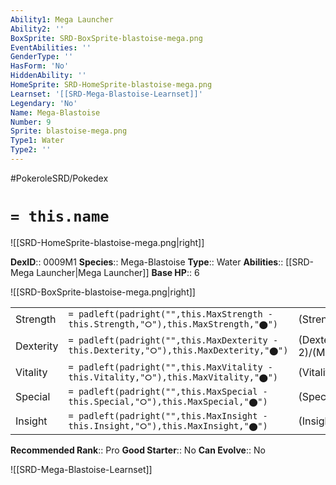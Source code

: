 ```yaml
---
Ability1: Mega Launcher
Ability2: ''
BoxSprite: SRD-BoxSprite-blastoise-mega.png
EventAbilities: ''
GenderType: ''
HasForm: 'No'
HiddenAbility: ''
HomeSprite: SRD-HomeSprite-blastoise-mega.png
Learnset: '[[SRD-Mega-Blastoise-Learnset]]'
Legendary: 'No'
Name: Mega-Blastoise
Number: 9
Sprite: blastoise-mega.png
Type1: Water
Type2: ''
---
```


#PokeroleSRD/Pokedex

# `= this.name`

![[SRD-HomeSprite-blastoise-mega.png|right]]

**DexID**:: 0009M1
**Species**:: Mega-Blastoise
**Type**:: Water
**Abilities**:: [[SRD-Mega Launcher|Mega Launcher]]
**Base HP**:: 6

![[SRD-BoxSprite-blastoise-mega.png|right]]

|           |                                                                                        |                                          |
| --------- | -------------------------------------------------------------------------------------- | ---------------------------------------- |
| Strength  | `= padleft(padright("",this.MaxStrength - this.Strength,"⭘"),this.MaxStrength,"⬤")`    | (Strength::3)/(MaxStrength::6)   |
| Dexterity | `= padleft(padright("",this.MaxDexterity - this.Dexterity,"⭘"),this.MaxDexterity,"⬤")` | (Dexterity:: 2)/(MaxDexterity::5) |
| Vitality  | `= padleft(padright("",this.MaxVitality - this.Vitality,"⭘"),this.MaxVitality,"⬤")`    | (Vitality::3)/(MaxVitality::7)   |
| Special   | `= padleft(padright("",this.MaxSpecial - this.Special,"⭘"),this.MaxSpecial,"⬤")`       | (Special::3)/(MaxSpecial::6)     |
| Insight   | `= padleft(padright("",this.MaxInsight - this.Insight,"⭘"),this.MaxInsight,"⬤")`       | (Insight::3)/(MaxInsight::6)     |

**Recommended Rank**:: Pro
**Good Starter**:: No
**Can Evolve**:: No

![[SRD-Mega-Blastoise-Learnset]]